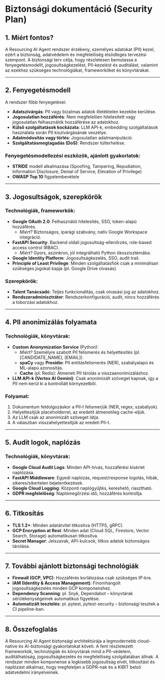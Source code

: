 # Biztonsági dokumentáció (Security Plan)

## 1. Miért fontos?
A Resourcing AI Agent rendszer érzékeny, személyes adatokat (PII) kezel, ezért a biztonság, adatvédelem és megfelelőség elsődleges tervezési szempont. A biztonsági terv célja, hogy részletesen bemutassa a fenyegetésmodellt, jogosultságkezelést, PII-kezelést és auditálást, valamint az ezekhez szükséges technológiákat, frameworköket és könyvtárakat.

---

## 2. Fenyegetésmodell

A rendszer főbb fenyegetései:
- **Adatszivárgás**: PII vagy bizalmas adatok illetéktelen kezekbe kerülése.
- **Jogosulatlan hozzáférés**: Nem megfelelően hitelesített vagy jogosulatlan felhasználók hozzáférése az adatokhoz.
- **Külső szolgáltatások kockázata**: LLM API-k, embedding szolgáltatások használata során PII kiszivárgásának veszélye.
- **Adatmódosítás vagy törlés**: Jogosulatlan adatmanipuláció.
- **Szolgáltatásmegtagadás (DoS)**: Rendszer túlterhelése.

### Fenyegetésmodellezési eszközök, ajánlott gyakorlatok:
- **STRIDE** modell alkalmazása (Spoofing, Tampering, Repudiation, Information Disclosure, Denial of Service, Elevation of Privilege)
- **OWASP Top 10** figyelembevétele

---

## 3. Jogosultságok, szerepkörök

### Technológiák, frameworkök:
- **Google OAuth 2.0**: Felhasználói hitelesítés, SSO, token-alapú hozzáférés.
  - *Miért?* Biztonságos, iparági szabvány, natív Google Workspace integráció.
- **FastAPI Security**: Backend oldali jogosultság-ellenőrzés, role-based access control (RBAC).
  - *Miért?* Gyors, aszinkron, jól integrálható Python ökoszisztémába.
- **Google Identity Platform**: Jogosultságkezelés, SSO, audit trail.
- **Principle of Least Privilege**: Minden szolgáltatásfiók csak a minimálisan szükséges jogokat kapja (pl. Google Drive olvasás).

### Szerepkörök:
- **Talent Tanácsadó**: Teljes funkcionalitás, csak olvasási jog az adatokhoz.
- **Rendszeradminisztrátor**: Rendszerkonfiguráció, audit, nincs hozzáférés a toborzási adatokhoz.

---

## 4. PII anonimizálás folyamata

### Technológiák, könyvtárak:
- **Custom Anonymization Service** (Python):
  - *Miért?* Személyre szabott PII felismerés és helyettesítés (pl. [CANDIDATE_NAME], [EMAIL]).
  - **spaCy** vagy **Presidio**: PII entitásfelismerés (NER), szabályalapú és ML-alapú azonosítás.
  - **Cache** (pl. Redis): Átmeneti PII tárolás a visszaanonimizáláshoz.
- **LLM API-k (Vertex AI Gemini)**: Csak anonimizált szöveget kapnak, így a PII nem kerül ki a kontrollált környezetből.

### Folyamat:
1. Dokumentum feldolgozáskor a PII-t felismerjük (NER, regex, szabályok).
2. Helyettesítjük placeholderrel, az eredetit átmenetileg cache-eljük.
3. Az LLM csak az anonimizált szöveget látja.
4. A válaszban visszahelyettesítjük az eredeti PII-t.

---

## 5. Audit logok, naplózás

### Technológiák, könyvtárak:
- **Google Cloud Audit Logs**: Minden API-hívás, hozzáférési kísérlet naplózása.
- **FastAPI Middleware**: Egyedi naplózás, request/response logolás, hibák, sikeres/sikertelen bejelentkezések.
- **Google Cloud Logging**: Központi naplógyűjtés, kereshető, riasztható.
- **GDPR megfelelőség**: Naplómegőrzési idő, hozzáférés kontrollja.

---

## 6. Titkosítás
- **TLS 1.2+**: Minden adatátvitel titkosítva (HTTPS, gRPC).
- **GCP Encryption at Rest**: Minden adat (Cloud SQL, Firestore, Vector Search, Storage) automatikusan titkosítva.
- **Secret Manager**: Jelszavak, API-kulcsok, titkos adatok biztonságos tárolása.

---

## 7. További ajánlott biztonsági technológiák
- **Firewall (GCP, VPC)**: Hozzáférés korlátozása csak szükséges IP-kre.
- **IAM (Identity & Access Management)**: Finomhangolt jogosultságkezelés minden GCP komponenshez.
- **Dependency Scanning**: pl. Snyk, Dependabot – könyvtárak sérülékenységeinek automatikus figyelése.
- **Automatizált tesztelés**: pl. pytest, pytest-security – biztonsági tesztek a CI pipeline-ban.

---

## 8. Összefoglalás
A Resourcing AI Agent biztonsági architektúrája a legmodernebb cloud-native és AI-biztonsági gyakorlatokat követi. A fent részletezett frameworkök, technológiák és könyvtárak mind a PII-védelem, auditálhatóság, jogosultságkezelés és megfelelőség szolgálatában állnak. A rendszer minden komponense a legkisebb jogosultság elvét, titkosítást és naplózást alkalmaz, hogy megfeleljen a GDPR-nak és a KIBIT belső adatvédelmi irányelveinek.
